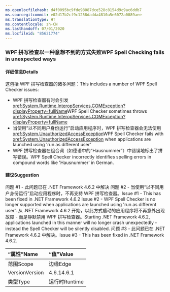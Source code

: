 ```yaml
---
ms.openlocfilehash: d4f0095bc9fde98087dce528c8154d9c9ac6ddb7
ms.sourcegitcommit: e02d17b2cf9c1258dadda4810a5e6072a0089aee
ms.translationtype: HT
ms.contentlocale: zh-CN
ms.lasthandoff: 07/01/2020
ms.locfileid: "85621774"
---
```

### <a name="wpf-spell-checking-fails-in-unexpected-ways"></a><span data-ttu-id="bf4f7-101">WPF 拼写检查以一种意想不到的方式失败</span><span class="sxs-lookup"><span data-stu-id="bf4f7-101">WPF Spell Checking fails in unexpected ways</span></span>

#### <a name="details"></a><span data-ttu-id="bf4f7-102">详细信息</span><span class="sxs-lookup"><span data-stu-id="bf4f7-102">Details</span></span>

<span data-ttu-id="bf4f7-103">这包括 WPF 拼写检查器的诸多问题：</span><span class="sxs-lookup"><span data-stu-id="bf4f7-103">This includes a number of WPF Spell Checker issues:</span></span><ul><li><span data-ttu-id="bf4f7-104">WPF 拼写检查器有时会引发 <xref:System.Runtime.InteropServices.COMException?displayProperty=fullName></span><span class="sxs-lookup"><span data-stu-id="bf4f7-104">WPF Spell Checker sometimes throws <xref:System.Runtime.InteropServices.COMException?displayProperty=fullName></span></span></li><li><span data-ttu-id="bf4f7-105">当使用“以不同用户身份运行”启动应用程序时，WPF 拼写检查器会无法使用 <xref:System.UnauthorizedAccessException></span><span class="sxs-lookup"><span data-stu-id="bf4f7-105">WPF Spell Checker fails with <xref:System.UnauthorizedAccessException> when applications are launched using 'run as different user'</span></span></li><li><span data-ttu-id="bf4f7-106">WPF 拼写检查器在组合词（如德语中的“Hausnummer”）中错误地标出了拼写错误。</span><span class="sxs-lookup"><span data-stu-id="bf4f7-106">WPF Spell Checker incorrectly identifies spelling errors in compound words like 'Hausnummer' in German.</span></span></li></ul>

#### <a name="suggestion"></a><span data-ttu-id="bf4f7-107">建议</span><span class="sxs-lookup"><span data-stu-id="bf4f7-107">Suggestion</span></span>

<span data-ttu-id="bf4f7-108">问题 #1 - 此问题已在 .NET Framework 4.6.2 中解决 问题 #2 - 当使用“以不同用户身份运行”启动应用程序时，不再支持 WPF 拼写检查器。</span><span class="sxs-lookup"><span data-stu-id="bf4f7-108">Issue #1 - This has been fixed in .NET Framework 4.6.2 Issue #2 - WPF Spell Checker is no longer supported when applications are launched using 'run as different user'.</span></span> <span data-ttu-id="bf4f7-109">从 .NET Framework 4.6.2 开始，以此方式启动的应用程序将不再意外出现故障 - 而是静默禁用 WPF 拼写检查器。</span><span class="sxs-lookup"><span data-stu-id="bf4f7-109">Starting .NET Framework 4.6.2, applications launched in this manner will no longer crash unexpectedly - instead the Spell Checker will be silently disabled.</span></span> <span data-ttu-id="bf4f7-110">问题 #3 - 此问题已在 .NET Framework 4.6.2 中解决。</span><span class="sxs-lookup"><span data-stu-id="bf4f7-110">Issue #3 - This has been fixed in .NET Framework 4.6.2.</span></span>

| <span data-ttu-id="bf4f7-111">“属性”</span><span class="sxs-lookup"><span data-stu-id="bf4f7-111">Name</span></span>    | <span data-ttu-id="bf4f7-112">“值”</span><span class="sxs-lookup"><span data-stu-id="bf4f7-112">Value</span></span>       |
|:--------|:------------|
| <span data-ttu-id="bf4f7-113">范围</span><span class="sxs-lookup"><span data-stu-id="bf4f7-113">Scope</span></span>   |<span data-ttu-id="bf4f7-114">边缘</span><span class="sxs-lookup"><span data-stu-id="bf4f7-114">Edge</span></span>|
|<span data-ttu-id="bf4f7-115">Version</span><span class="sxs-lookup"><span data-stu-id="bf4f7-115">Version</span></span>|<span data-ttu-id="bf4f7-116">4.6.1</span><span class="sxs-lookup"><span data-stu-id="bf4f7-116">4.6.1</span></span>|
|<span data-ttu-id="bf4f7-117">类型</span><span class="sxs-lookup"><span data-stu-id="bf4f7-117">Type</span></span>|<span data-ttu-id="bf4f7-118">运行时</span><span class="sxs-lookup"><span data-stu-id="bf4f7-118">Runtime</span></span>|
